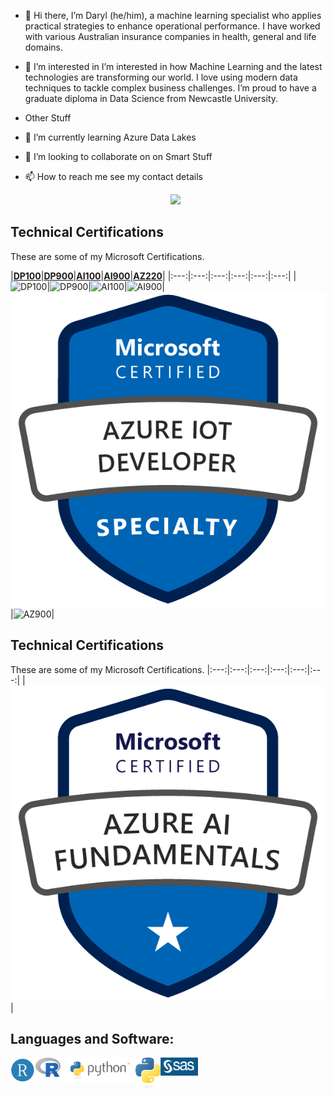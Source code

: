 - 👋 Hi there, I’m Daryl (he/him), a machine learning specialist who applies practical strategies to enhance operational performance. I have worked with various Australian insurance companies in health, general and life domains.
- 👀 I’m interested in  I’m interested in how Machine Learning and the latest technologies are transforming our world. I love using modern data techniques to tackle complex business challenges. I’m proud to have a graduate diploma in Data Science from Newcastle University.
- Other Stuff
- 🌱 I’m currently learning Azure Data Lakes
- 💞️ I’m looking to collaborate on on Smart Stuff
- 📫 How to reach me see my contact details

  <!-- Social Links -->
  <p align="center">
  <a href="https://linkedin.com/in/darylbull"><img src="https://img.shields.io/badge/-LinkedIn-0072b1?style=flat-square&logo=linkedin&logoColor=white"/></a>
  </p>

## Technical Certifications

These are some of my Microsoft Certifications.  

|[**DP100**](https://www.youracclaim.com/earner/earned/badge/11522862-7b04-41e8-a848-1f5438d6708b)|[**DP900**](https://www.youracclaim.com/earner/earned/badge/150bebcc-ad12-4fc6-9136-9f241dd86598)|[**AI100**](https://www.youracclaim.com/earner/earned/badge/4bc029c0-4e81-4ce9-b835-a7607a887b15)|[**AI900**](https://www.youracclaim.com/earner/earned/badge/2de77be7-4abf-454c-bc84-07f257c28e6c)|[**AZ220**](https://www.credly.com/badges/7600f5c8-ee9e-4885-97ff-8c6cb0c42610)|
|:---:|:---:|:---:|:---:|:---:|:---:| 
|![DP100](https://github.com/msandfor/msandfor/blob/main/assets/azure-data-scientist-associate-600x600.png)|![DP900](https://github.com/msandfor/msandfor/blob/main/assets/azure-data-fundamentals-600x600.png)|![AI100](https://github.com/msandfor/msandfor/blob/main/assets/azure-ai-engineer-600x600.png)|![AI900](https://github.com/msandfor/msandfor/blob/main/assets/azure-ai-fundamentals-600x600.png)|![AZ220](https://github.com/codess-aus/codess-aus/blob/main/assets/specialty-azure-iot-developer-600x600.png)|![AZ900](https://github.com/msandfor/msandfor/blob/main/assets/azure-fundamentals-600x600.png)|

## Technical Certifications

These are some of my Microsoft Certifications.
|:---:|:---:|:---:|:---:|:---:|:---:| 
|![AI900](https://github.com/Clissold42/Clissold42/blob/main/azure-ai-fundamentals-600x600.png)|




## Languages and Software:


<img align="left" alt="RStudio" width="40px" src="https://github.com/Clissold42/Clissold42/blob/main/rstudio_104598.png" />
<img align="left" alt="RStudio" width="40px" src="https://github.com/Clissold42/Clissold42/blob/main/Rlogo.png" />
<img align="left" alt="Pthyontm" width="120px" src="https://github.com/Clissold42/Clissold42/blob/main/python-logo-master-v3-TM.png" />
<img align="left" alt="Pthyon2stm" width="40px" src="https://github.com/Clissold42/Clissold42/blob/main/python-logo-only-2snakes.png" />
<img align="left" alt="SAS" width="60px" src="https://github.com/Clissold42/Clissold42/blob/main/sas-logo-white-reversed-new.png" />

<!---
Clissold42/Clissold42 is a ✨ special ✨ repository because its `README.md` (this file) appears on your GitHub profile.
You can click the Preview link to take a look at your changes.
--->
